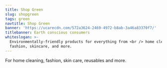 ```yaml
---
title: Shop Green
slug: shopgreen
tags: green
navtitle: Shop Green
banner: 'https://ucarecdn.com/572a3624-2469-4972-b8ab-3a46a83370f7/'
titlebanner: Earth conscious consumers
whiteslogan: >-
  Environmentally-friendly products for everything from <br /> home cleaning,
  fashion, skincare, and more.
---
```

<p class="lead">For home cleaning, fashion, skin care, reusables and more. </p>

